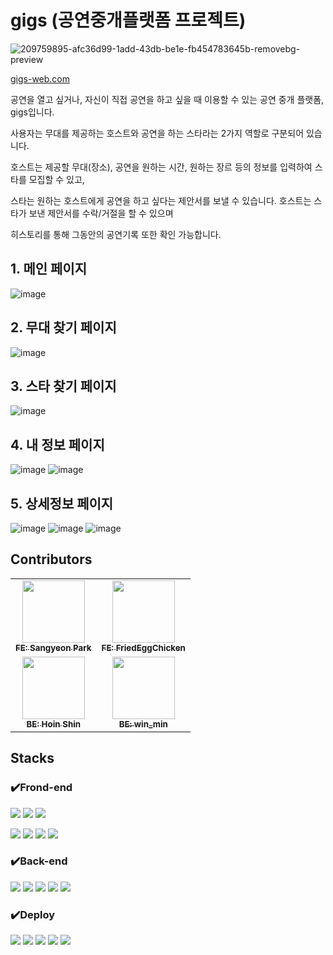 # gigs (공연중개플랫폼 프로젝트)
![209759895-afc36d99-1add-43db-be1e-fb454783645b-removebg-preview](https://user-images.githubusercontent.com/32051350/211132329-f910d63c-5eec-4e6f-9552-e10ad963d681.png)

<a href='https://gigs-web.com'>gigs-web.com</a>

공연을 열고 싶거나, 자신이 직접 공연을 하고 싶을 때 이용할 수 있는 공연 중개 플랫폼, gigs입니다.

사용자는 무대를 제공하는 호스트와 공연을 하는 스타라는 2가지 역할로 구분되어 있습니다.   

호스트는 제공할 무대(장소), 공연을 원하는 시간, 원하는 장르 등의 정보를 입력하여 스타를 모집할 수 있고, 

스타는 원하는 호스트에게 공연을 하고 싶다는 제안서를 보낼 수 있습니다. 호스트는 스타가 보낸 제안서를 수락/거절을 할 수 있으며

히스토리를 통해 그동안의 공연기록 또한 확인 가능합니다.



## 1. 메인 페이지
![image](https://github.com/signalman/gigs/assets/32051350/611bbe94-b2e7-45f4-892d-c240acb232f6)

## 2. 무대 찾기 페이지
![image](https://github.com/signalman/gigs/assets/32051350/25636de2-8b13-49f5-a656-deccd1e60c89)

## 3. 스타 찾기 페이지
![image](https://github.com/signalman/gigs/assets/32051350/76726d2e-1647-477f-b20e-7bbf5aba625c)

## 4. 내 정보 페이지
![image](https://github.com/signalman/gigs/assets/32051350/6a82fbc7-1c35-42b0-9e7c-0da889f50d8d)
![image](https://github.com/signalman/gigs/assets/32051350/827641f7-cc2f-43ca-8057-a39ea3e24cd9)

## 5. 상세정보 페이지
![image](https://github.com/signalman/gigs/assets/32051350/541cd840-cf4a-4c75-86e4-fe335652b71f)
![image](https://github.com/signalman/gigs/assets/32051350/b5fafa5c-2121-4fdb-9ad2-c13030f6b83e)
![image](https://github.com/signalman/gigs/assets/32051350/07cf6341-d5e8-4b93-9e0d-25b758b778e4)




## Contributors
<table>
  <tbody>
    <tr>
      <td align="center"><a href="https://github.com/ektto1041"><img src="https://avatars.githubusercontent.com/u/53224839?v=4"width="100px;" alt=""/><br /><sub><b>FE: Sangyeon Park</b></sub></a><br /></td>
      <td align="center"><a href="https://github.com/FriedEggChicken"><img src="https://avatars.githubusercontent.com/u/77597604?v=4" width="100px;" alt=""/><br /><sub><b>FE: FriedEggChicken</b></sub></a><br /></td>
     <tr/>
      <td align="center"><a href="https://github.com/signalman"><img src="https://avatars.githubusercontent.com/u/32051350?v=4" width="100px;" alt=""/><br /><sub><b>BE: Hoin Shin</b></sub></a><br /></td>
      <td align="center"><a href="https://github.com/psm9718"><img src="https://avatars.githubusercontent.com/u/60373714?v=4" width="100px;" alt=""/><br /><sub><b>BE: win_min</b></sub></a><br /></td>
    </tr>
  </tbody>
</table>

## Stacks
### ✔️Frond-end
<img src="https://img.shields.io/badge/HTML5-E34F26?style=for-the-badge&logo=HTML5&logoColor=black"> <img src="https://img.shields.io/badge/CSS-1572B6?style=for-the-badge&logo=CSS3&logoColor=white"> <img src="https://img.shields.io/badge/javascript-F7DF1E?style=for-the-badge&logo=javascript&logoColor=black">

<img src="https://img.shields.io/badge/React-61DAFB?style=for-the-badge&logo=React&logoColor=black"> <img src="https://img.shields.io/badge/React Router-CA4245?style=for-the-badge&logo=React Router&logoColor=black"> <img src="https://img.shields.io/badge/MUI-007FFF?style=for-the-badge&logo=MUI&logoColor=white"> <img src="https://img.shields.io/badge/Axios-5A29E4?style=for-the-badge&logo=Axios&logoColor=white">

### ✔️Back-end
<img src="https://img.shields.io/badge/java-007396?style=for-the-badge&logo=java&logoColor=white">  <img src="https://img.shields.io/badge/Spring-6DB33F?style=for-the-badge&logo=Spring&logoColor=white"> <img src="https://img.shields.io/badge/SpringBoot-6DB33F?style=for-the-badge&logo=SpringBoot&logoColor=white"> <img src="https://img.shields.io/badge/SpringSecurity-6DB33F?style=for-the-badge&logo=SpringSecurity&logoColor=white"> <img src="https://img.shields.io/badge/mysql-4479A1?style=for-the-badge&logo=mysql&logoColor=white">

### ✔️Deploy
<img src="https://img.shields.io/badge/Amazon S3-569A31?style=for-the-badge&logo=Amazon S3&logoColor=white"> <img src="https://img.shields.io/badge/Amazon Cloudfront-887194?style=for-the-badge&logo=Amazon&logoColor=white"> <img src="https://img.shields.io/badge/Amazon EC2-FF9900?style=for-the-badge&logo=Amazon EC2&logoColor=white"> <img src="https://img.shields.io/badge/github-181717?style=for-the-badge&logo=github&logoColor=white"> <img src="https://img.shields.io/badge/git-F05032?style=for-the-badge&logo=git&logoColor=white"> 
